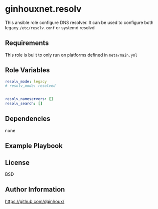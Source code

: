ginhouxnet.resolv
=========

This ansible role configure DNS resolver.
It can be used to configure both legacy `/etc/resolv.conf` or systemd resolvd


Requirements
------------

This role is built to only run on platforms defined in `meta/main.yml`


Role Variables
--------------

```yaml
resolv_mode: legacy
# resolv_mode: resolved


resolv_nameservers: []
resolv_search: []
```


Dependencies
------------

none


Example Playbook
----------------



License
-------

BSD


Author Information
------------------

https://github.com/dginhoux/
